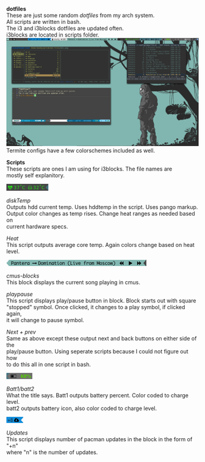 **dotfiles**  
These are just some random *dotfiles* from my arch system.  
All scripts are written in bash.  
The i3 and i3blocks dotfiles are updated often.  
i3blocks are located in scripts folder.  
![i3 & i3blocks](img/screen_i3.png "i3-gaps + i3blocks")  
Termite configs have a few colorschemes included as well.  

**Scripts**  
These scripts are ones I am using for i3blocks. The file names are  
mostly self explanitory.  

![heat and diskTemp blocks](img/heat.png "diskTemp + Heat")

*diskTemp*  
Outputs hdd current temp. Uses hddtemp in the script. Uses pango markup.  
Output color changes as temp rises. Change heat ranges as needed based on  
current hardware specs.  


*Heat*  
This script outputs average core temp. Again colors change based on heat level.  

![cmus](img/cmus-block.png "cmus blocks")

*cmus-blocks*  
This block displays the current song playing in cmus.  


*playpause*  
This script displays play/pause button in block. Block starts out with square  
"stopped" symbol. Once clicked, it changes to a play symbol, if clicked again,  
it will change to pause symbol.  

*Next + prev*  
Same as above except these output next and back buttons on either side of the  
play/pause button. Using seperate scripts because I could not figure out how  
to do this all in one script in bash.

![battery block](img/batt.png "Battery block")

*Batt1/batt2*  
What the title says. Batt1 outputs battery percent. Color coded to charge level.  
batt2 outputs battery icon, also color coded to charge level.  

![pacman updates](img/updates.png "pacman updates")

*Updates*  
This script displays number of pacman updates in the block in the form of "+n"  
where "n" is the number of updates.  
